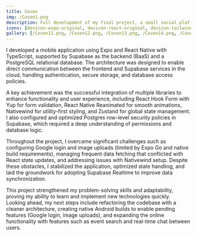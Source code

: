 ```yaml
---
title: Coven
img: /Coven1.png
description: Full development of my final project, a small social platform with integrated expense sharing, handling from initial concept to fullstack implementation.
icons: [devicon-expo-original, devicon-react-original, devicon-tailwindcss-original, devicon-supabase-plain, devicon-typescript-plain, devicon-postgresql-plain, devicon-figma-plain]
gallery: [/Coven11.png, /Coven12.png, /Coven13.png, /Coven14.png, /Coven15.png, /Coven16.png, /Coven17.png, /Coven18.png, /Coven19.png, /Coven20.png]
---
```


I developed a mobile application using Expo and React Native with TypeScript, supported by Supabase as the backend (BaaS) and a PostgreSQL relational database. The architecture was designed to enable direct communication between the frontend and Supabase services in the cloud, handling authentication, secure storage, and database access policies.

A key achievement was the successful integration of multiple libraries to enhance functionality and user experience, including React Hook Form with Yup for form validation, React Native Reanimated for smooth animations, Nativewind for utility-first styling, and Zustand for global state management. I also configured and optimized Postgres row-level security policies in Supabase, which required a deep understanding of permissions and database logic.

Throughout the project, I overcame significant challenges such as configuring Google login and image uploads (limited by Expo Go and native build requirements), managing frequent data fetching that conflicted with React state updates, and addressing issues with Nativewind setup. Despite these obstacles, I stabilized the application, optimized state handling, and laid the groundwork for adopting Supabase Realtime to improve data synchronization.

This project strengthened my problem-solving skills and adaptability, proving my ability to learn and implement new technologies quickly. Looking ahead, my next steps include refactoring the codebase with a cleaner architecture, creating native Android builds to enable pending features (Google login, image uploads), and expanding the online functionality with features such as event search and real-time chat between users.